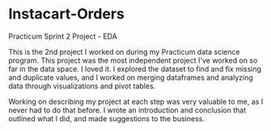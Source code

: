 # Instacart-Orders
Practicum Sprint 2 Project - EDA

This is the 2nd project I worked on during my Practicum data science program.
This project was the most independent project I've worked on so far in the data 
space. I loved it. I explored the dataset to find and fix missing and duplicate values, and I worked on merging dataframes and analyzing data through visualizations and pivot tables. 

Working on describing my project at each step was very valuable to me, as I never had to do that before. I wrote an introduction and conclusion that outlined what I did, and made suggestions to the business.
